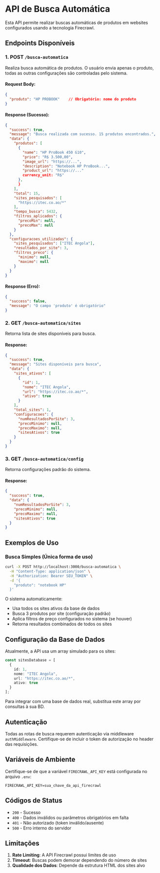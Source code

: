 # API de Busca Automática

Esta API permite realizar buscas automáticas de produtos em websites configurados usando a tecnologia Firecrawl.

## Endpoints Disponíveis

### 1. POST `/busca-automatica`

Realiza busca automática de produtos. O usuário envia apenas o produto, todas as outras configurações são controladas pelo sistema.

#### Request Body:
```json
{
  "produto": "HP PROBOOK"    // Obrigatório: nome do produto
}
```

#### Response (Sucesso):
```json
{
  "success": true,
  "message": "Busca realizada com sucesso. 15 produtos encontrados.",
  "data": {
    "produtos": [
      {
        "name": "HP ProBook 450 G10",
        "price": "R$ 3.500,00",
        "image_url": "https://...",
        "description": "Notebook HP ProBook...",
        "product_url": "https://..."
        currency_unit: "R$"
      },
      }
    ],
    "total": 15,
    "sites_pesquisados": [
      "https://itec.co.ao/*"
    ],
    "tempo_busca": 5432,
    "filtros_aplicados": {
      "precoMin": null,
      "precoMax": null
    }
  },
  "configuracoes_utilizadas": {
    "sites_pesquisados": ["ITEC Angola"],
    "resultados_por_site": 3,
    "filtros_preco": {
      "minimo": null,
      "maximo": null
    }
  }
}
```

#### Response (Erro):
```json
{
  "success": false,
  "message": "O campo 'produto' é obrigatório"
}
```

### 2. GET `/busca-automatica/sites`

Retorna lista de sites disponíveis para busca.

#### Response:
```json
{
  "success": true,
  "message": "Sites disponíveis para busca",
  "data": {
    "sites_ativos": [
      {
        "id": 1,
        "nome": "ITEC Angola",
        "url": "https://itec.co.ao/*",
        "ativo": true
      }
    ],
    "total_sites": 1,
    "configuracoes": {
      "numResultadosPorSite": 3,
      "precoMinimo": null,
      "precoMaximo": null,
      "sitesAtivos": true
    }
  }
}
```

### 3. GET `/busca-automatica/config`

Retorna configurações padrão do sistema.

#### Response:
```json
{
  "success": true,
  "data": {
    "numResultadosPorSite": 3,
    "precoMinimo": null,
    "precoMaximo": null,
    "sitesAtivos": true
  }
}
```

## Exemplos de Uso

### Busca Simples (Única forma de uso)

```bash
curl -X POST http://localhost:3000/busca-automatica \
  -H "Content-Type: application/json" \
  -H "Authorization: Bearer SEU_TOKEN" \
  -d '{
    "produto": "notebook HP"
  }'
```

O sistema automaticamente:
- Usa todos os sites ativos da base de dados
- Busca 3 produtos por site (configuração padrão)
- Aplica filtros de preço configurados no sistema (se houver)
- Retorna resultados combinados de todos os sites

## Configuração da Base de Dados

Atualmente, a API usa um array simulado para os sites:

```typescript
const sitesDatabase = [
  {
    id: 1,
    nome: "ITEC Angola",
    url: "https://itec.co.ao/*",
    ativo: true
  }
];
```

Para integrar com uma base de dados real, substitua este array por consultas à sua BD.

## Autenticação

Todas as rotas de busca requerem autenticação via middleware `authMiddleware`. Certifique-se de incluir o token de autorização no header das requisições.

## Variáveis de Ambiente

Certifique-se de que a variável `FIRECRAWL_API_KEY` está configurada no arquivo `.env`:

```env
FIRECRAWL_API_KEY=sua_chave_da_api_firecrawl
```

## Códigos de Status

- `200` - Sucesso
- `400` - Dados inválidos ou parâmetros obrigatórios em falta
- `401` - Não autorizado (token inválido/ausente)
- `500` - Erro interno do servidor

## Limitações

1. **Rate Limiting**: A API Firecrawl possui limites de uso
2. **Timeout**: Buscas podem demorar dependendo do número de sites
3. **Qualidade dos Dados**: Depende da estrutura HTML dos sites alvo
